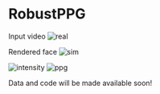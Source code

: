 # RobustPPG

Input video
![real](https://user-images.githubusercontent.com/26046462/197064760-52326d29-4b3a-419f-b825-b444d4efc2da.gif)

Rendered face
![sim](https://user-images.githubusercontent.com/26046462/197064774-7ae2dabc-1015-41bd-b61d-b2e6febaa6fd.gif)

![intensity](https://user-images.githubusercontent.com/26046462/195930342-04c9f7ef-e93c-43ea-b05e-6e486c96e6fa.gif) 
![ppg](https://user-images.githubusercontent.com/26046462/195930344-4123fa1f-31ff-4473-beff-dc8bda70382d.gif)


Data and code will be made available soon!
